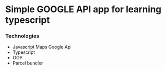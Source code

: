 # Simple GOOGLE API  app for learning typescript

### Technologies
- Javascript Maps Google Api
- Typescript
- OOP
- Parcel bundler
